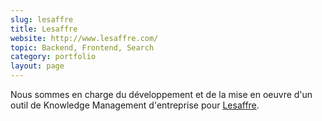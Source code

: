 ```yaml
---
slug: lesaffre
title: Lesaffre
website: http://www.lesaffre.com/
topic: Backend, Frontend, Search
category: portfolio
layout: page
---
```

Nous sommes en charge du développement et de la mise en oeuvre d'un outil de Knowledge Management d'entreprise pour [Lesaffre]({{page.website}}).
